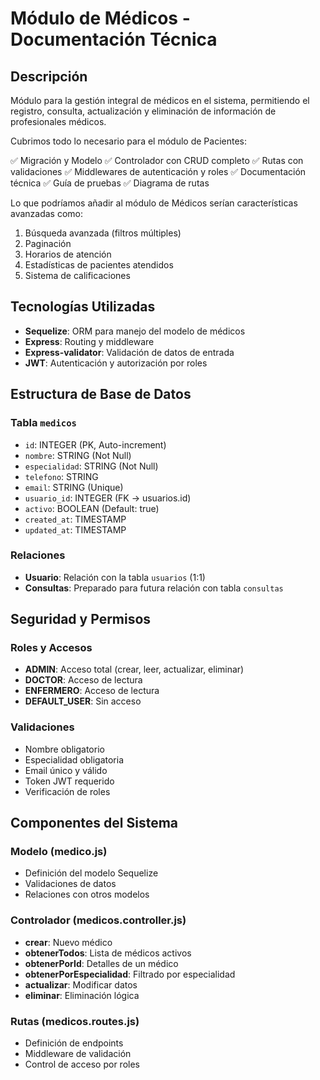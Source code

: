 # Módulo de Médicos - Documentación Técnica

## Descripción
Módulo para la gestión integral de médicos en el sistema, permitiendo el registro, consulta, actualización y eliminación de información de profesionales médicos.

Cubrimos todo lo necesario para el módulo de Pacientes:

✅ Migración y Modelo
✅ Controlador con CRUD completo
✅ Rutas con validaciones
✅ Middlewares de autenticación y roles
✅ Documentación técnica
✅ Guía de pruebas
✅ Diagrama de rutas

Lo que podríamos añadir al módulo de Médicos serían características avanzadas como:
1. Búsqueda avanzada (filtros múltiples)
2. Paginación
3. Horarios de atención
4. Estadísticas de pacientes atendidos
5. Sistema de calificaciones

## Tecnologías Utilizadas
- **Sequelize**: ORM para manejo del modelo de médicos
- **Express**: Routing y middleware
- **Express-validator**: Validación de datos de entrada
- **JWT**: Autenticación y autorización por roles

## Estructura de Base de Datos
### Tabla `medicos`
- `id`: INTEGER (PK, Auto-increment)
- `nombre`: STRING (Not Null)
- `especialidad`: STRING (Not Null)
- `telefono`: STRING
- `email`: STRING (Unique)
- `usuario_id`: INTEGER (FK -> usuarios.id)
- `activo`: BOOLEAN (Default: true)
- `created_at`: TIMESTAMP
- `updated_at`: TIMESTAMP

### Relaciones
- **Usuario**: Relación con la tabla `usuarios` (1:1)
- **Consultas**: Preparado para futura relación con tabla `consultas`

## Seguridad y Permisos
### Roles y Accesos
- **ADMIN**: Acceso total (crear, leer, actualizar, eliminar)
- **DOCTOR**: Acceso de lectura
- **ENFERMERO**: Acceso de lectura
- **DEFAULT_USER**: Sin acceso

### Validaciones
- Nombre obligatorio
- Especialidad obligatoria
- Email único y válido
- Token JWT requerido
- Verificación de roles

## Componentes del Sistema

### Modelo (medico.js)
- Definición del modelo Sequelize
- Validaciones de datos
- Relaciones con otros modelos

### Controlador (medicos.controller.js)
- **crear**: Nuevo médico
- **obtenerTodos**: Lista de médicos activos
- **obtenerPorId**: Detalles de un médico
- **obtenerPorEspecialidad**: Filtrado por especialidad
- **actualizar**: Modificar datos
- **eliminar**: Eliminación lógica

### Rutas (medicos.routes.js)
- Definición de endpoints
- Middleware de validación
- Control de acceso por roles